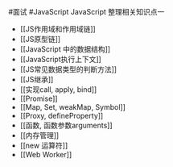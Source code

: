 #面试 #JavaScript 
JavaScript 整理相关知识点一

- [[JS作用域和作用域链]]
- [[JS原型链]]
- [[JavaScript 中的数据结构]]
- [[JavaScript执行上下文]]
- [[JS常见数据类型的判断方法]]
- [[JS继承]]
- [[实现call, apply, bind]]
- [[Promise]]
- [[Map, Set, weakMap, Symbol]]
- [[Proxy, defineProperty]]
- [[函数, 函数参数arguments]]
- [[内存管理]]
- [[new 运算符]]
- [[Web Worker]]